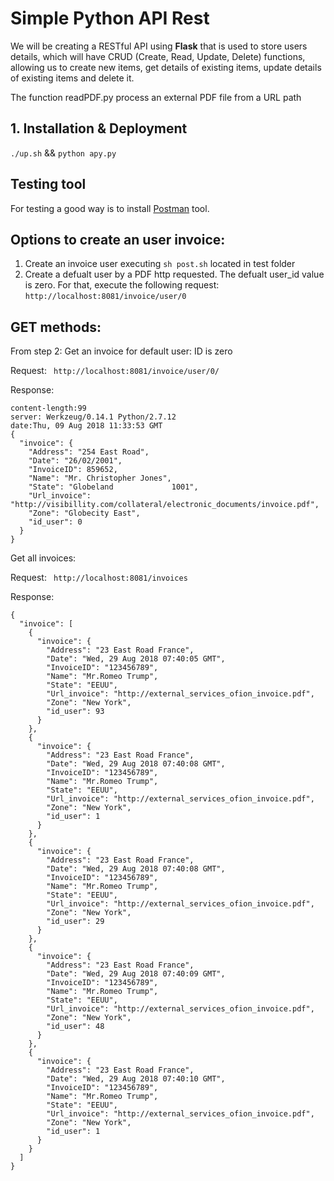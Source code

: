 # Simple Python API Rest

We will be creating a RESTful API using **Flask** that is used to store users details, which will have CRUD (Create, Read, Update, Delete) functions, allowing us to create new items, get details of existing items, update details of existing items and delete it.

The function readPDF.py process an external PDF file from a URL path

## 1. Installation & Deployment

``` ./up.sh ``` && ```python apy.py```

## Testing tool
For testing a good way is to install [Postman](https://www.getpostman.com/apps) tool.

## Options to create an user invoice:
1. Create an invoice user executing ```sh post.sh``` located in test folder
2. Create a defualt user by a PDF http requested. The defualt user_id value is zero. For that, execute the following request:
```http://localhost:8081/invoice/user/0```

## **GET** methods:

From step 2: Get an invoice for default user: ID is zero

Request:
``` http://localhost:8081/invoice/user/0/```

Response:

```content-type:application/json
content-length:99
server: Werkzeug/0.14.1 Python/2.7.12
date:Thu, 09 Aug 2018 11:33:53 GMT
{
  "invoice": {
    "Address": "254 East Road", 
    "Date": "26/02/2001", 
    "InvoiceID": 859652, 
    "Name": "Mr. Christopher Jones", 
    "State": "Globeland             1001", 
    "Url_invoice": "http://visibillity.com/collateral/electronic_documents/invoice.pdf", 
    "Zone": "Globecity East", 
    "id_user": 0
  }
}
```

Get all invoices:

Request:
``` http://localhost:8081/invoices```

Response:
```
{
  "invoice": [
    {
      "invoice": {
        "Address": "23 East Road France", 
        "Date": "Wed, 29 Aug 2018 07:40:05 GMT", 
        "InvoiceID": "123456789", 
        "Name": "Mr.Romeo Trump", 
        "State": "EEUU", 
        "Url_invoice": "http://external_services_ofion_invoice.pdf", 
        "Zone": "New York", 
        "id_user": 93
      }
    }, 
    {
      "invoice": {
        "Address": "23 East Road France", 
        "Date": "Wed, 29 Aug 2018 07:40:08 GMT", 
        "InvoiceID": "123456789", 
        "Name": "Mr.Romeo Trump", 
        "State": "EEUU", 
        "Url_invoice": "http://external_services_ofion_invoice.pdf", 
        "Zone": "New York", 
        "id_user": 1
      }
    }, 
    {
      "invoice": {
        "Address": "23 East Road France", 
        "Date": "Wed, 29 Aug 2018 07:40:08 GMT", 
        "InvoiceID": "123456789", 
        "Name": "Mr.Romeo Trump", 
        "State": "EEUU", 
        "Url_invoice": "http://external_services_ofion_invoice.pdf", 
        "Zone": "New York", 
        "id_user": 29
      }
    }, 
    {
      "invoice": {
        "Address": "23 East Road France", 
        "Date": "Wed, 29 Aug 2018 07:40:09 GMT", 
        "InvoiceID": "123456789", 
        "Name": "Mr.Romeo Trump", 
        "State": "EEUU", 
        "Url_invoice": "http://external_services_ofion_invoice.pdf", 
        "Zone": "New York", 
        "id_user": 48
      }
    }, 
    {
      "invoice": {
        "Address": "23 East Road France", 
        "Date": "Wed, 29 Aug 2018 07:40:10 GMT", 
        "InvoiceID": "123456789", 
        "Name": "Mr.Romeo Trump", 
        "State": "EEUU", 
        "Url_invoice": "http://external_services_ofion_invoice.pdf", 
        "Zone": "New York", 
        "id_user": 1
      }
    }
  ]
}
```




